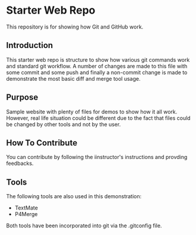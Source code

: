 # Starter Web Repo

This repository is for showing how Git and GitHub work. 

## Introduction

This starter web repo is structure to show how various git commands work and standard git workflow. A number of changes are made to this file with some commit and some push and finally a non-commit change is made to demonstrate the most basic diff and merge tool usage.

## Purpose

Sample website with plenty of files for demos to show how it all work. However, real life situation could be different due to the fact that files could be changed by other tools and not by the user.

## How To Contribute

You can contribute by following the iinstructor's instructions and provding feedbacks.

## Tools

The following tools are also used in this demonstration:
- TextMate
- P4Merge

Both tools have been incorporated into git via the .gitconfig file.